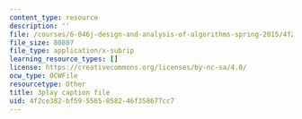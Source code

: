 ```yaml
---
content_type: resource
description: ''
file: /courses/6-046j-design-and-analysis-of-algorithms-spring-2015/4f2ce382bf595565858246f358677cc7_EzeYI7p9MjU.vtt
file_size: 80807
file_type: application/x-subrip
learning_resource_types: []
license: https://creativecommons.org/licenses/by-nc-sa/4.0/
ocw_type: OCWFile
resourcetype: Other
title: 3play caption file
uid: 4f2ce382-bf59-5565-8582-46f358677cc7
---
```

